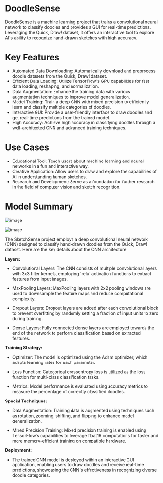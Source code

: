 # DoodleSense
DoodleSense is a machine learning project that trains a convolutional neural network to classify doodles and provides a GUI for real-time predictions. Leveraging the Quick, Draw! dataset, it offers an interactive tool to explore AI's ability to recognize hand-drawn sketches with high accuracy.

# Key Features
- Automated Data Downloading: Automatically download and preprocess doodle datasets from the Quick, Draw! dataset.
- Efficient Data Loading: Utilize TensorFlow's GPU capabilities for fast data loading, reshaping, and normalization.
- Data Augmentation: Enhance the training data with various augmentation techniques to improve model generalization.
- Model Training: Train a deep CNN with mixed precision to efficiently learn and classify multiple categories of doodles.
- Interactive GUI: Provide a user-friendly interface to draw doodles and get real-time predictions from the trained model.
- High Accuracy: Achieve high accuracy in classifying doodles through a well-architected CNN and advanced training techniques.

# Use Cases
- Educational Tool: Teach users about machine learning and neural networks in a fun and interactive way.
- Creative Application: Allow users to draw and explore the capabilities of AI in understanding human sketches.
- Research and Development: Serve as a foundation for further research in the field of computer vision and sketch recognition.

# Model Summary
![image](https://github.com/ParthChande/DoodleSense/assets/119730313/483c10a3-1849-4317-a040-51e316bd3af3)

![image](https://github.com/ParthChande/DoodleSense/assets/119730313/5ebd54d5-878d-41ee-8fc7-14a2b9eea5e2)

The SketchSense project employs a deep convolutional neural network (CNN) designed to classify hand-drawn doodles from the Quick, Draw! dataset. Here are the key details about the CNN architecture:

**Layers:**
- Convolutional Layers: The CNN consists of multiple convolutional layers with 3x3 filter kernels, employing 'relu' activation functions to extract features from input images.

- MaxPooling Layers: MaxPooling layers with 2x2 pooling windows are used to downsample the feature maps and reduce computational complexity.

- Dropout Layers: Dropout layers are added after each convolutional block to prevent overfitting by randomly setting a fraction of input units to zero during training.

- Dense Layers: Fully connected dense layers are employed towards the end of the network to perform classification based on extracted features.

**Training Strategy:**
- Optimizer: The model is optimized using the Adam optimizer, which adapts learning rates for each parameter.

- Loss Function: Categorical crossentropy loss is utilized as the loss function for multi-class classification tasks.

- Metrics: Model performance is evaluated using accuracy metrics to measure the percentage of correctly classified doodles.

**Special Techniques:**
- Data Augmentation: Training data is augmented using techniques such as rotation, zooming, shifting, and flipping to enhance model generalization.

- Mixed Precision Training: Mixed precision training is enabled using TensorFlow's capabilities to leverage float16 computations for faster and more memory-efficient training on compatible hardware.

**Deployment:**
- The trained CNN model is deployed within an interactive GUI application, enabling users to draw doodles and receive real-time predictions, showcasing the CNN's effectiveness in recognizing diverse doodle categories.

